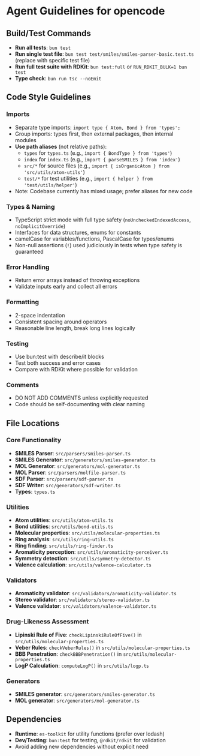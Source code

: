 # Agent Guidelines for opencode

## Build/Test Commands
- **Run all tests**: `bun test`
- **Run single test file**: `bun test test/smiles/smiles-parser-basic.test.ts` (replace with specific test file)
- **Run full test suite with RDKit**: `bun test:full` or `RUN_RDKIT_BULK=1 bun test`
- **Type check**: `bun run tsc --noEmit`

## Code Style Guidelines

### Imports
- Separate type imports: `import type { Atom, Bond } from 'types';`
- Group imports: types first, then external packages, then internal modules
- **Use path aliases** (not relative paths):
  - `types` for `types.ts` (e.g., `import { BondType } from 'types'`)
  - `index` for `index.ts` (e.g., `import { parseSMILES } from 'index'`)
  - `src/*` for source files (e.g., `import { isOrganicAtom } from 'src/utils/atom-utils'`)
  - `test/*` for test utilities (e.g., `import { helper } from 'test/utils/helper'`)
- Note: Codebase currently has mixed usage; prefer aliases for new code

### Types & Naming
- TypeScript strict mode with full type safety (`noUncheckedIndexedAccess`, `noImplicitOverride`)
- Interfaces for data structures, enums for constants
- camelCase for variables/functions, PascalCase for types/enums
- Non-null assertions (`!`) used judiciously in tests when type safety is guaranteed

### Error Handling
- Return error arrays instead of throwing exceptions
- Validate inputs early and collect all errors

### Formatting
- 2-space indentation
- Consistent spacing around operators
- Reasonable line length, break long lines logically

### Testing
- Use bun:test with describe/it blocks
- Test both success and error cases
- Compare with RDKit where possible for validation

### Comments
- DO NOT ADD COMMENTS unless explicitly requested
- Code should be self-documenting with clear naming

## File Locations

### Core Functionality
- **SMILES Parser**: `src/parsers/smiles-parser.ts`
- **SMILES Generator**: `src/generators/smiles-generator.ts`
- **MOL Generator**: `src/generators/mol-generator.ts`
- **MOL Parser**: `src/parsers/molfile-parser.ts`
- **SDF Parser**: `src/parsers/sdf-parser.ts`
- **SDF Writer**: `src/generators/sdf-writer.ts`
- **Types**: `types.ts`

### Utilities
- **Atom utilities**: `src/utils/atom-utils.ts`
- **Bond utilities**: `src/utils/bond-utils.ts`
- **Molecular properties**: `src/utils/molecular-properties.ts`
- **Ring analysis**: `src/utils/ring-utils.ts`
- **Ring finding**: `src/utils/ring-finder.ts`
- **Aromaticity perception**: `src/utils/aromaticity-perceiver.ts`
- **Symmetry detection**: `src/utils/symmetry-detector.ts`
- **Valence calculation**: `src/utils/valence-calculator.ts`

### Validators
- **Aromaticity validator**: `src/validators/aromaticity-validator.ts`
- **Stereo validator**: `src/validators/stereo-validator.ts`
- **Valence validator**: `src/validators/valence-validator.ts`

### Drug-Likeness Assessment
- **Lipinski Rule of Five**: `checkLipinskiRuleOfFive()` in `src/utils/molecular-properties.ts`
- **Veber Rules**: `checkVeberRules()` in `src/utils/molecular-properties.ts`
- **BBB Penetration**: `checkBBBPenetration()` in `src/utils/molecular-properties.ts`
- **LogP Calculation**: `computeLogP()` in `src/utils/logp.ts`

### Generators
- **SMILES generator**: `src/generators/smiles-generator.ts`
- **MOL generator**: `src/generators/mol-generator.ts`

## Dependencies
- **Runtime**: `es-toolkit` for utility functions (prefer over lodash)
- **Dev/Testing**: `bun:test` for testing, `@rdkit/rdkit` for validation
- Avoid adding new dependencies without explicit need
